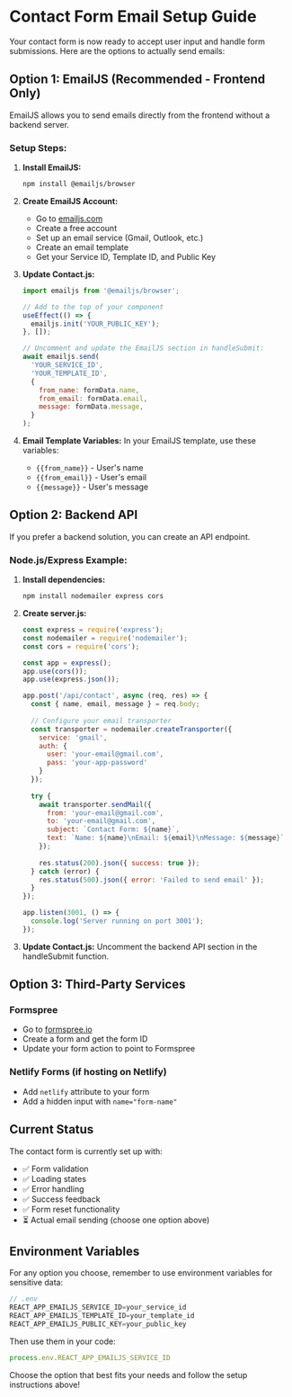 # Contact Form Email Setup Guide

Your contact form is now ready to accept user input and handle form submissions. Here are the options to actually send emails:

## Option 1: EmailJS (Recommended - Frontend Only)

EmailJS allows you to send emails directly from the frontend without a backend server.

### Setup Steps:

1. **Install EmailJS:**
   ```bash
   npm install @emailjs/browser
   ```

2. **Create EmailJS Account:**
   - Go to [emailjs.com](https://www.emailjs.com/)
   - Create a free account
   - Set up an email service (Gmail, Outlook, etc.)
   - Create an email template
   - Get your Service ID, Template ID, and Public Key

3. **Update Contact.js:**
   ```javascript
   import emailjs from '@emailjs/browser';
   
   // Add to the top of your component
   useEffect(() => {
     emailjs.init('YOUR_PUBLIC_KEY');
   }, []);
   
   // Uncomment and update the EmailJS section in handleSubmit:
   await emailjs.send(
     'YOUR_SERVICE_ID',
     'YOUR_TEMPLATE_ID',
     {
       from_name: formData.name,
       from_email: formData.email,
       message: formData.message,
     }
   );
   ```

4. **Email Template Variables:**
   In your EmailJS template, use these variables:
   - `{{from_name}}` - User's name
   - `{{from_email}}` - User's email
   - `{{message}}` - User's message

## Option 2: Backend API

If you prefer a backend solution, you can create an API endpoint.

### Node.js/Express Example:

1. **Install dependencies:**
   ```bash
   npm install nodemailer express cors
   ```

2. **Create server.js:**
   ```javascript
   const express = require('express');
   const nodemailer = require('nodemailer');
   const cors = require('cors');
   
   const app = express();
   app.use(cors());
   app.use(express.json());
   
   app.post('/api/contact', async (req, res) => {
     const { name, email, message } = req.body;
     
     // Configure your email transporter
     const transporter = nodemailer.createTransporter({
       service: 'gmail',
       auth: {
         user: 'your-email@gmail.com',
         pass: 'your-app-password'
       }
     });
     
     try {
       await transporter.sendMail({
         from: 'your-email@gmail.com',
         to: 'your-email@gmail.com',
         subject: `Contact Form: ${name}`,
         text: `Name: ${name}\nEmail: ${email}\nMessage: ${message}`
       });
       
       res.status(200).json({ success: true });
     } catch (error) {
       res.status(500).json({ error: 'Failed to send email' });
     }
   });
   
   app.listen(3001, () => {
     console.log('Server running on port 3001');
   });
   ```

3. **Update Contact.js:**
   Uncomment the backend API section in the handleSubmit function.

## Option 3: Third-Party Services

### Formspree
- Go to [formspree.io](https://formspree.io/)
- Create a form and get the form ID
- Update your form action to point to Formspree

### Netlify Forms (if hosting on Netlify)
- Add `netlify` attribute to your form
- Add a hidden input with `name="form-name"`

## Current Status

The contact form is currently set up with:
- ✅ Form validation
- ✅ Loading states
- ✅ Error handling
- ✅ Success feedback
- ✅ Form reset functionality
- ⏳ Actual email sending (choose one option above)

## Environment Variables

For any option you choose, remember to use environment variables for sensitive data:

```javascript
// .env
REACT_APP_EMAILJS_SERVICE_ID=your_service_id
REACT_APP_EMAILJS_TEMPLATE_ID=your_template_id
REACT_APP_EMAILJS_PUBLIC_KEY=your_public_key
```

Then use them in your code:
```javascript
process.env.REACT_APP_EMAILJS_SERVICE_ID
```

Choose the option that best fits your needs and follow the setup instructions above!
